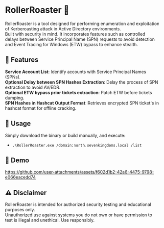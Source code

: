 # RollerRoaster 🎢

RollerRoaster is a tool designed for performing enumeration and exploitation of Kerberoasting attack in Active Directory environments.</br>
Built with security in mind. It incorporates features such as controlled delays between Service Principal Name (SPN) requests to avoid detection and Event Tracing for Windows (ETW) bypass to enhance stealth.

## 🔧 Features

**Service Account List**: Identify accounts with Service Principal Names (SPNs).</br>
**Optional Delay between SPN Hashes Extraction**: Delay the process of SPN extraction to avoid AV/EDR.</br>
**Optional ETW bypass prior tickets extraction**: Patch ETW before tickets dumping.</br>
**SPN Hashes in Hashcat Output Format**: Retrieves encrypted SPN ticket's in hashcat format for offline cracking.

## 📘 Usage

Simply download the binary or build manually, and execute:

- `.\RollerRoaster.exe /domain:north.sevenkingdoms.local /list`

## 🎥 Demo

https://github.com/user-attachments/assets/f602d1b2-42a6-4475-9798-e066eacedd74

## ⚠️ Disclaimer

RollerRoaster is intended for authorized security testing and educational purposes only.</br>
Unauthorized use against systems you do not own or have permission to test is illegal and unethical. Use responsibly.
